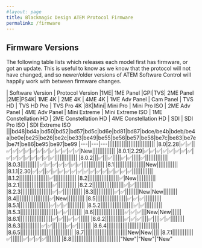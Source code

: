 ```yaml
---
#layout: page
title: Blackmagic Design ATEM Protocol Firmware
permalink: /firmware
---
```

## Firmware Versions

The following table lists which releases each model first has firmware, or got an update. This is useful to know as we know that the protocol will not have changed, and so newer/older versions of ATEM Software Control will happily work with between firmware changes.

| Software Version | Protocol Version |1ME| 1ME Panel |GPI|TVS| 2ME Panel |2ME|PS4K| 1ME 4K | 2ME 4K | 4ME 4K | 1ME Adv Panel | Cam Panel | TVS HD | TVS HD Pro | TVS Pro 4K |8K|Mini| Mini Pro | Mini Pro ISO | 2ME Adv Panel | 4ME Adv Panel | Mini Extreme | Mini Extreme ISO | 1ME Constellation HD | 2ME Constellation HD | 4ME Constellation HD | SDI | SDI Pro ISO | SDI Extreme ISO
|||bd48|bd4a|bd50|bd52|bd57|bd5c|bd6e|bd81|bd87|bdce/be4b|bdeb/be4a|be0e|be25|be26|be2c|be33|be49|be55|be56|be57|be58|be7c|be83|be7e|be7f|be86|be95|be97|be99
|---||---|---|||||||||||||||||||||||||||
|8.0|2.28|✅|✅||✅|✅|✅|✅|✅|✅|✅|✅|✅|✅|✅|✅|New|||||||||||||
|8.0.1|2.29|✅|✅|✅|✅|✅|✅|✅|✅|✅|✅|✅|✅|✅|✅|✅|✅|||||||||||||
|8.0.2|||✅|||✅|||||✅|✅|||||✅|||||||||||||
|8.0.3|||||||||||✅|✅|✅|✅|✅|✅|✅|||||||||||||
|8.1||||||||||||||||||New||||||||||||
|8.1.1|2.30|✅|✅||✅|✅|✅|✅|✅|✅|✅|✅|✅|✅|✅|✅|✅|✅||||||||||||
|8.1.2|||||||||||||||||✅|||||||||||||
|8.2||||||||||||||||||✅|New|||||||||||
|8.2.1|||||||||||||||||||✅|||||||||||
|8.2.2||||||||||||||||||✅|✅|||||||||||
|8.2.3||||||||||||||||||✅|✅|||||||||||
|8.3||||||||||||✅|✅||||||||New|New||||||||
|8.4|||||||||||||||||||✅|New||||||||||
|8.5||||||||||||||||||✅|✅|✅||||||||||
|8.5.1||||||||||||||||||✅|✅|✅||||||||||
|8.5.2|||||||||||||||||||✅|✅||||||||||
|8.5.3|||||||||||||||||||||✅|✅||||||||
|8.6||||||||||||||||||✅|✅|✅|||New|New||||||
|8.6.1|||||||||||||||||||✅|✅|||✅|✅||||||
|8.6.2|||||||||||✅|✅|✅||||✅||||✅|✅||||||||
|8.6.3||||||||||||✅|✅||||||||✅|✅||||||||
|8.6.4||||||||||||||||||||||||||||||
|8.6.5||||||||||||||||||||||||||||||
|8.7|||||||||||||||||||||||||New|New||||
|8.7.1||||||||||||✅|||||||✅|✅|✅|✅||||||||
|8.8||||||||||||||||||||||||||||"New"|"New"|"New"

